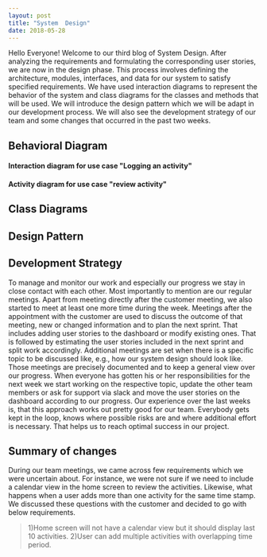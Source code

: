 ```yaml
---
layout: post
title: "System  Design"
date: 2018-05-28
---
```

Hello Everyone! Welcome to our third blog of System Design. After analyzing the requirements and formulating the corresponding user stories, we are now in the design phase. This process involves defining the architecture, modules, interfaces, and data for our system to satisfy specified requirements.
We have used interaction diagrams to represent the behavior of the system and class diagrams for the classes and methods that will be used. We will introduce the design pattern which we will be adapt in our development process. We will also see the development strategy of our team and some changes that occurred in the past two weeks. 

## Behavioral Diagram 

#### Interaction diagram for use case "Logging an activity"

#### Activity diagram for use case "review activity"


## Class Diagrams

## Design Pattern 

## Development Strategy
To manage and monitor our work and especially our progress we stay in close contact with each other. Most importantly to mention are our regular meetings. Apart from meeting directly after the customer meeting, we also started to meet at least one more time during the week. 
Meetings after the appointment with the customer are used to discuss the outcome of that meeting, new or changed information and to plan the next sprint. That includes adding user stories to the dashboard or modify existing ones. That is followed by estimating the user stories included in the next sprint and split work accordingly.
Additional meetings are set when there is a specific topic to be discussed like, e.g., how our system design should look like. Those meetings are precisely documented and to keep a general view over our progress.
When everyone has gotten his or her responsibilities for the next week we start working on the respective topic, update the other team members or ask for support via slack and move the user stories on the dashboard according to our progress.
Our experience over the last weeks is, that this approach works out pretty good for our team. Everybody gets kept in the loop, knows where possible risks are and where additional effort is necessary. 
That helps us to reach optimal success in our project.


## Summary of changes  
During our team meetings, we came across few requirements which we were uncertain about. For instance, we were not sure if we need to include a calendar view in the home screen to review the activities. Likewise, what happens when a user adds more than one activity for the same time stamp. We discussed these questions with the customer and decided to go with below requirements.
> 1)Home screen will not have a calendar view but it should display last 10 activities. 
> 2)User can add multiple activities with overlapping time period.  


